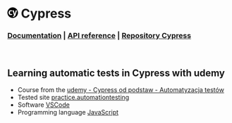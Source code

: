 # <img src="./src/cypress.png" alt="Logo" height="24"> Cypress
### [Documentation](https://docs.cypress.io/guides/getting-started/installing-cypress) | [API reference](https://docs.cypress.io/api/table-of-contents) | [Repository Cypress](https://github.com/cypress-io)
<br>

## Learning automatic tests in Cypress with udemy

- Course from the [udemy - Cypress od podstaw - Automatyzacja testów](https://www.udemy.com/course/cypress-od-podstaw/) 
- Tested site [practice.automationtesting](https://practice.automationtesting.in/) 
- Software [VSCode](https://code.visualstudio.com/) 
- Programming language [JavaScript](https://devdocs.io/javascript/)